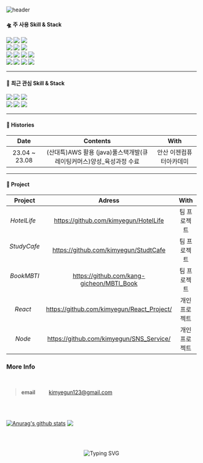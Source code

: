 ###
<div align="left">
  
![header](https://capsule-render.vercel.app/api?type=waving&color=timeGradient&text=Welcome%20to%20My%20GitHub%20&animation=fadeIn&fontSize=40&fontAlignY=40&fontAlign=50&height=250&desc=Web%20Front%20End%20Developer&rotate=0)


#### 🛸 주 사용 Skill & Stack
  
<h4>
<img src="https://img.shields.io/badge/react-61DAFB?style=flat&logo=react&logoColor=000"/>
<img src="https://img.shields.io/badge/redux-764ABC?style=flat&logo=redux&logoColor=000"/>
<img src="https://img.shields.io/badge/styled_components-DB7093?style=flat&logo=styled-components&logoColor=fff"/><br>
<img src="https://img.shields.io/badge/JavaScript-F7DF1E?style=flat&logo=JavaScript&logoColor=white">
<img src="https://img.shields.io/badge/HTML5-E34F26?style=flat&logo=HTML5&logoColor=white">
<img src="https://img.shields.io/badge/CSS3-1572B6?style=flat&logo=CSS3&logoColor=white"> <br>
<img src="https://img.shields.io/badge/aws-232F3E?style=flat&logo=Amazon aws&logoColor=white">
<img src="https://img.shields.io/badge/github-181717?style=flat&logo=github&logoColor=white">
<img src="https://img.shields.io/badge/VSCode-007ACC?style=flat&logo=VisualStudioCode&logoColor=white">
<img src="https://img.shields.io/badge/webpack-8DD6F9?style=flat&logo=webpack&logoColor=000"/>
<br>
<img src="https://img.shields.io/badge/MongoDB-47A248?style=flat&logo=MongoDB&logoColor=fff"/>
  <img src="https://img.shields.io/badge/node.js-74b816?style=flat&logo=node.js&logoColor=fff"/>
<img src="https://img.shields.io/badge/MariaDB-1F305F?style=flat&logo=MariaDB&logoColor=fff"/>
<img src="https://img.shields.io/badge/GitKraken-79287?style=flat&logo=GitKraken&logoColor=fff"/>

<br>

<div>
  
---
   
</div>
  
</h4>

#### 🎲 최근 관심 Skill & Stack

<h4>

<img src="https://img.shields.io/badge/sass-CC6699?style=flat&logo=sass&logoColor=fff"/>
<img src="https://img.shields.io/badge/Jest-C21325?style=flat&logo=Jest&logoColor=fff"/>
<img src="https://img.shields.io/badge/recoil-0067A3?style=flat&logo=recoil&logoColor=fff"/><br>
<img src="https://img.shields.io/badge/next.js-000000?style=flat&logo=next.js&logoColor=fff"/>
<img src="https://img.shields.io/badge/typescript-1c7ed6?style=flat&logo=typescript&logoColor=fff"/>
<img src="https://img.shields.io/badge/Babel-F9DC3E?style=flat&logo=Babel&logoColor=fff"/>



<div>
  
---
   
</div>

</h4>

<h4>

#### 🎥 Histories
<div align="center">
  
| Date | Contents | With |
|:---:|:---:|:---:|
| 23.04 ~ 23.08 | (산대특)AWS 활용 (java)풀스택개발(큐레이팅커머스)양성_육성과정 수료 | 안산 이젠컴퓨터아카데미 |

</h4>

</div>

<div>
  
---
   
</div>

<h4>
  
####  📅 Project

<div align="center">

| Project | Adress | With |
|:---:|:---:|:---:|
 |*HotelLife* &nbsp;| https://github.com/kimyegun/HotelLife        |  팀 프로젝트
 |*StudyCafe* &nbsp;| https://github.com/kimyegun/StudtCafe        |  팀 프로젝트
 |*BookMBTI* &nbsp; | https://github.com/kang-gicheon/MBTI_Book    |  팀 프로젝트
 |*React* &nbsp; | https://github.com/kimyegun/React_Project/   |  개인 프로젝트
 |*Node* &nbsp; | https://github.com/kimyegun/SNS_Service/      | 개인 프로젝트

</h4>

</div>

### More Info 

<br>

> **email** 　　 kimyegun123@gmail.com 





<br>
<br>
 


    
 <a href="https://github.com/anuraghazra/github-readme-stats"><img align="center" src="https://github-readme-stats.vercel.app/api?username=kimyegun&show_icons=true&include_all_commits=true&theme=buefy&hide_border=true" alt="Anurag's github stats" /></a>  <a href="https://github.com/anuraghazra/github-readme-stats"><img align="center" src="https://github-readme-stats.vercel.app/api/top-langs/?username=kimyegun&layout=compact&theme=buefy&hide_border=true" /></a> 

  <br/>
  <br/>
  
  </div>



<div align="center">

  ![Typing SVG](https://readme-typing-svg.herokuapp.com/?color=5B5755&lines=kimyegub's+GitHub&font=Dancing+Script&size=50&center=true&vCenter=true&width=600&height=80)

  </div>

  
  
  <br/>















  


  

<!--
**kimyegun/kimyegun** is a ✨ _special_ ✨ repository because its `README.md` (this file) appears on your GitHub profile.

Here are some ideas to get you started:

- 🔭 I’m currently working on ...
- 🌱 I’m currently learning ...
- 👯 I’m looking to collaborate on ...
- 🤔 I’m looking for help with ...
- 💬 Ask me about ...
- 📫 How to reach me: ...
- 😄 Pronouns: ...
- ⚡ Fun fact: ...
-->
